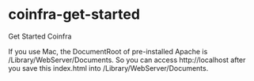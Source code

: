 # coinfra-get-started

Get Started Coinfra

If you use Mac, the DocumentRoot of pre-installed Apache is /Library/WebServer/Documents.
So you can access http://localhost after you save this index.html into /Library/WebServer/Documents.
